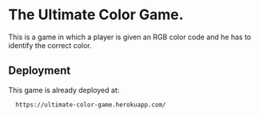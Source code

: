 # The Ultimate Color Game.

This is a game in which a player is given an RGB color code and he has to identify the correct color.


## Deployment

This game is already deployed at:

```bash
  https://ultimate-color-game.herokuapp.com/
```

